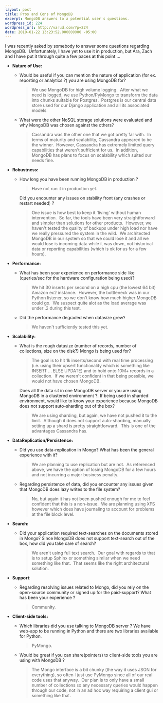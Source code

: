 ```yaml
---
layout: post
title: Pros and Cons of MongoDB
excerpt: MongoDB answers to a potential user's questions.
wordpress_id: 224
wordpress_url: http://varud.com/?p=224
date: 2010-01-22 13:23:52.000000000 -05:00
---
```

<div>I was recently asked by somebody to answer some questions regarding MongoDB.  Unfortunately, I have yet to use it in production, but Ara, Zach and I have put it through quite a few paces at this point ...</div>
<ul>
	<li><strong>Nature of Use:</strong></li>
<ul>
	<li>Would be useful if you can mention the nature of application (for ex. reporting or analytics ?) you are using MongoDB for?</li>
<blockquote>
	We use MongoDB for high volume logging.  After what we need is logged, we use Python/PyMongo to transform the data into chunks suitable for Postgres.  Postgres is our central data store used for our Django application and all its associated models.
</blockquote>
	<li>What were the other NoSQL storage solutions were evaluated and why MongoDB was chosen against the others?</li>
<blockquote>
	Cassandra was the other one that we got pretty far with.  In terms of maturity and scalability, Cassandra appeared to be the winner.  However, Cassandra has extremely limited query capabilities that weren't sufficient for us.  In addition, MongoDB has plans to focus on scalability which suited our needs fine.
</blockquote>
</ul>
</li>
	<li><strong>Robustness: </strong></li>
<ul>
	<li>How long you have been running MongoDB in production ?</li>
<blockquote>
	Have not run it in production yet.
</blockquote>
	Did you encounter any issues on stability front (any crashes or restart needed) ?
<blockquote>
	One issue is how best to keep it 'living' without human intervention.  So far, the tools have been very straightforward and simpler than solutions for other products.  However, we haven't tested the quality of backups under high load nor have we really pressured the system in the wild.  We architected MongoDB in our system so that we could lose it and all we would lose is incoming data while it was down, not historical data or reporting capabilities (which is ok for us for a few hours).
</blockquote>
</ul>
</li>
	<li><strong>Performance:</strong></li>
<ul>
	<li>What has been your experience on performance side like (queries/sec for the hardware configuration being used)?</li>
<blockquote>
	We hit 30 inserts per second on a high cpu (the lowest 64 bit) Amazon ec2 instance.  However, the bottleneck was in our Python listener, so we don't know how much higher MongoDB could go.  We suspect quite alot as the load average was under .2 during this test.
</blockquote>
	<li>Did the performance degraded when datasize grew?</li>
<blockquote>
	We haven't sufficiently tested this yet.
</blockquote>
</ul>
</li>
	<li><strong>Scalability:</strong></li>
<ul>
	<li>What is the rough datasize (number of records, number of collections, size on the disk?) Mongo is being used for?</li>
<blockquote>
	The goal is to hit 1k inserts/second with real time processing (i.e. using their upsert functionality which is something like INSERT ... ELSE UPDATE) and to hold onto 10M+ records in a collection.  If we weren't confident in that being possible, we would not have chosen MongoDB.
</blockquote>
	Does all the data sit in one MongoDB server or you are using MongoDB in a clustered environment ?. If being used in sharded environment, would like to know your experience because MongoDB does not support auto-sharding out of the box?
<blockquote>
	We are using sharding, but again, we have not pushed it to the limit.  Although it does not support auto-sharding, manually setting up a shard is pretty straightforward.  This is one of the advantages Cassandra has.
</blockquote>
</ul>
</li>
	<li><strong>DataReplication/Persistence:</strong></li>
<ul>
	<li>Did you use data-replication in Mongo? What has been the general experience with it?</li>
<blockquote>
	We are planning to use replication but are not.  As referenced above, we have the option of losing MongoDB for a few hours and not incurring a major business penalty.
</blockquote>
	<li>Regarding persistence of data, did you encounter any issues given that MongoDB does lazy writes to the file system?</li>
<blockquote>
	No, but again it has not been pushed enough for me to feel confident that this is a non-issue.  We are planning using XFS however which does have journaling to account for problems at the file block level.
</blockquote>
</ul>
</li>
	<li><strong>Search:</strong></li>
<ul>
	<li>Did your application required text-searches on the documents stored in Mongo? Since MongoDB does not support text-search out of the box, how did you take care of search?</li>
<blockquote>
	We aren't using full text search.  Our goal with regards to that is to setup Sphinx or something similar when we need something like that.  That seems like the right architectural solution.
</blockquote>
</ul>
</li>
	<li><strong>Support</strong>:</li>
<ul>
	<li>Regarding resolving issues related to Mongo, did you rely on the open-source community or signed up for the paid-support? What has been your experience ?</li>
<blockquote>
	Community.
</blockquote>
</ul>
</li>
	<li><strong>Client-side tools:</strong></li>
<ul>
	<li>Which libraries did you use talking to MongoDB server ? We have web-app to be running in Python and there are two libraries available for Python.</li>
<blockquote>
	PyMongo.
</blockquote>
	<li>Would be great if you can share(pointers) to client-side tools you are using with MongoDB ?</li>
<blockquote>
	The Mongo interface is a bit chunky (the way it uses JSON for everything), so often I just use PyMongo since all of our real code uses that anyway.  Our plan is to only have a small number of collections so any necessary queries would happen through our code, not in an ad hoc way requiring a client gui or something like that.
</blockquote>
</ul>
</li>
</ul>
